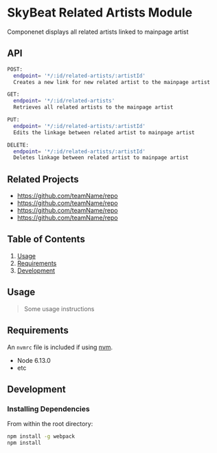 # SkyBeat Related Artists Module

Componenet displays all related artists linked to mainpage artist

## API 
```sh
POST: 
  endpoint= '*/:id/related-artists/:artistId'
  Creates a new link for new related artist to the mainpage artist
```
```sh
GET:
  endpoint= '*/:id/related-artists'
  Retrieves all related artists to the mainpage artist
```
```sh
PUT:
  endpoint= '*/:id/related-artists/:artistId'
  Edits the linkage between related artist to mainpage artist 
```
```sh
DELETE:
  endpoint= '*/:id/related-artists/:artistId'
  Deletes linkage between related artist to mainpage artist
```  
  

## Related Projects

  - https://github.com/teamName/repo
  - https://github.com/teamName/repo
  - https://github.com/teamName/repo
  - https://github.com/teamName/repo

## Table of Contents

1. [Usage](#Usage)
1. [Requirements](#requirements)
1. [Development](#development)

## Usage

> Some usage instructions

## Requirements

An `nvmrc` file is included if using [nvm](https://github.com/creationix/nvm).

- Node 6.13.0
- etc

## Development

### Installing Dependencies

From within the root directory:

```sh
npm install -g webpack
npm install
```

